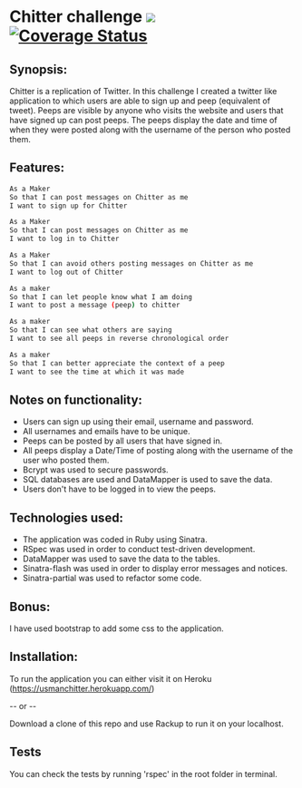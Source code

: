 Chitter challenge    		    ![](https://travis-ci.org/UsmanJ/chitter-challenge.svg?branch=master)   [![Coverage Status](https://coveralls.io/repos/UsmanJ/chitter-challenge/badge.svg?branch=master&service=github)](https://coveralls.io/github/UsmanJ/chitter-challenge?branch=master)
=================


Synopsis:
-------

Chitter is a replication of Twitter. In this challenge I created a twitter like application to which users are able to sign up and peep (equivalent of tweet). Peeps are visible by anyone who visits the website and users that have signed up can post peeps. The peeps display the date and time of when they were posted along with the username of the person who posted them.

Features:
-------

```sh
As a Maker
So that I can post messages on Chitter as me
I want to sign up for Chitter

As a Maker
So that I can post messages on Chitter as me
I want to log in to Chitter

As a Maker
So that I can avoid others posting messages on Chitter as me
I want to log out of Chitter

As a maker
So that I can let people know what I am doing  
I want to post a message (peep) to chitter

As a maker
So that I can see what others are saying  
I want to see all peeps in reverse chronological order

As a maker
So that I can better appreciate the context of a peep
I want to see the time at which it was made
```

Notes on functionality:
------
* Users can sign up using their email, username and password.
* All usernames and emails have to be unique.
* Peeps can be posted by all users that have signed in.
* All peeps display a Date/Time of posting along with the username of the user who posted them.
* Bcrypt was used to secure passwords.
* SQL databases are used and DataMapper is used to save the data.
* Users don't have to be logged in to view the peeps.


Technologies used:
------
* The application was coded in Ruby using Sinatra.
* RSpec was used in order to conduct test-driven development.
* DataMapper was used to save the data to the tables.
* Sinatra-flash was used in order to display error messages and notices.
* Sinatra-partial was used to refactor some code.


Bonus:
-----

I have used bootstrap to add some css to the application.


Installation:
------

To run the application you can either visit it on Heroku (https://usmanchitter.herokuapp.com/)

-- or --

Download a clone of this repo and use Rackup to run it on your localhost.


Tests
------

You can check the tests by running 'rspec' in the root folder in terminal.
